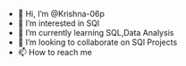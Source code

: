 - 👋 Hi, I’m @Krishna-06p
- 👀 I’m interested in SQl
- 🌱 I’m currently learning SQL,Data Analysis
- 💞️ I’m looking to collaborate on SQl Projects
- 📫 How to reach me 

<!---
Krishna-06p/Krishna-06p is a ✨ special ✨ repository because its `README.md` (this file) appears on your GitHub profile.
You can click the Preview link to take a look at your changes.
--->
